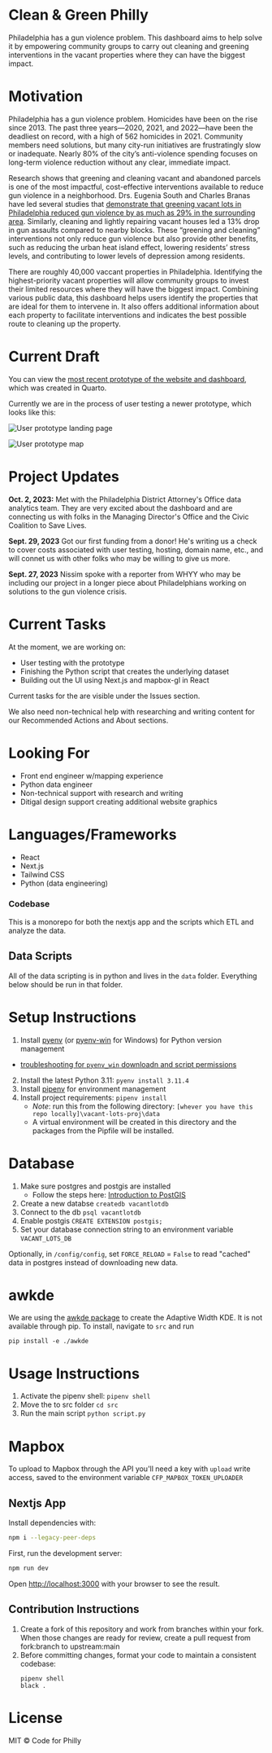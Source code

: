 # Clean & Green Philly

Philadelphia has a gun violence problem. This dashboard aims to help solve it by empowering community groups to carry out cleaning and greening interventions in the vacant properties where they can have the biggest impact.

# Motivation

Philadelphia has a gun violence problem. Homicides have been on the rise since 2013. The past three years—2020, 2021, and 2022—have been the deadliest on record, with a high of 562 homicides in 2021. Community members need solutions, but many city-run initiatives are frustratingly slow or inadequate. Nearly 80% of the city’s anti-violence spending focuses on long-term violence reduction without any clear, immediate impact.

Research shows that greening and cleaning vacant and abandoned parcels is one of the most impactful, cost-effective interventions available to reduce gun violence in a neighborhood. Drs. Eugenia South and Charles Branas have led several studies that [demonstrate that greening vacant lots in Philadelphia reduced gun violence by as much as 29% in the surrounding area](https://www.pnas.org/doi/10.1073/pnas.1718503115). Similarly, cleaning and lightly repairing vacant houses led a 13% drop in gun assaults compared to nearby blocks. These “greening and cleaning” interventions not only reduce gun violence but also provide other benefits, such as reducing the urban heat island effect, lowering residents’ stress levels, and contributing to lower levels of depression among residents.

There are roughly 40,000 vaccant properties in Philadelphia. Identifying the highest-priority vacant properties will allow community groups to invest their limited resources where they will have the biggest impact. Combining various public data, this dashboard helps users identify the properties that are ideal for them to intervene in. It also offers additional information about each property to facilitate interventions and indicates the best possible route to cleaning up the property.

# Current Draft

You can view the [most recent prototype of the website and dashboard](https://nlebovits.github.io/dashboard_demo_website/more_info.html), which was created in Quarto.

Currently we are in the process of user testing a newer prototype, which looks like this:

![User prototype landing page](https://github.com/CodeForPhilly/vacant-lots-proj/assets/111617674/0776acde-9fe0-42a5-b8ab-6680525a31d7)

![User prototype map](https://github.com/CodeForPhilly/vacant-lots-proj/assets/111617674/8cbf0b06-b299-49cd-8f9f-bbb714e55b44)

# Project Updates

**Oct. 2, 2023:** Met with the Philadelphia District Attorney's Office data analytics team. They are very excited about the dashboard and are connecting us with folks in the Managing Director's Office and the Civic Coalition to Save Lives.

**Sept. 29, 2023** Got our first funding from a donor! He's writing us a check to cover costs associated with user testing, hosting, domain name, etc., and will connet us with other folks who may be willing to give us more.

**Sept. 27, 2023** Nissim spoke with a reporter from WHYY who may be including our project in a longer piece about Philadelphians working on solutions to the gun violence crisis.

# Current Tasks

At the moment, we are working on:

- User testing with the prototype
- Finishing the Python script that creates the underlying dataset
- Building out the UI using Next.js and mapbox-gl in React

Current tasks for the are visible under the Issues section.

We also need non-technical help with researching and writing content for our Recommended Actions and About sections.

# Looking For

- Front end engineer w/mapping experience
- Python data engineer
- Non-technical support with research and writing
- Ditigal design support creating additional website graphics

# Languages/Frameworks

- React
- Next.js
- Tailwind CSS
- Python (data engineering)

### Codebase

This is a monorepo for both the nextjs app and the scripts which ETL and analyze the data.

## Data Scripts

All of the data scripting is in python and lives in the `data` folder. Everything below should be run in that folder.

# Setup Instructions

1. Install [pyenv](https://github.com/pyenv/pyenv) (or [pyenv-win](https://github.com/pyenv-win/pyenv-win) for Windows) for Python version management
  * [troubleshooting for `pyenv_win` downloadn and script permissions](https://www.sharepointdiary.com/2014/03/fix-for-powershell-script-cannot-be-loaded-because-running-scripts-is-disabled-on-this-system.html)
2. Install the latest Python 3.11: `pyenv install 3.11.4`
3. Install [pipenv](https://github.com/pypa/pipenv) for environment management
4. Install project requirements: `pipenv install`
   * *Note*: run this from the following directory: `[whever you have this repo locally]\vacant-lots-proj\data` 
   * A virtual environment will be created in this directory and the packages from the Pipfile will be installed.

# Database

1. Make sure postgres and postgis are installed
   * Follow the steps here: [Introduction to PostGIS](https://postgis.net/workshops/postgis-intro/installation.html)
2. Create a new databse
   `createdb vacantlotdb`
3. Connect to the db
   `psql vacantlotdb`
4. Enable postgis
   `CREATE EXTENSION postgis;`
5. Set your database connection string to an environment variable `VACANT_LOTS_DB`

Optionally, in `/config/config`, set `FORCE_RELOAD` = `False` to read "cached" data in postgres instead of downloading new data.

# awkde

We are using the [awkde package](https://github.com/mennthor/awkde) to create the Adaptive Width KDE. It is not available through pip. To install, navigate to `src` and run

```
pip install -e ./awkde
```

# Usage Instructions

1. Activate the pipenv shell: `pipenv shell`
2. Move the to src folder `cd src`
3. Run the main script `python script.py`

# Mapbox

To upload to Mapbox through the API you'll need a key with `upload` write access, saved to the environment variable `CFP_MAPBOX_TOKEN_UPLOADER`

## Nextjs App

Install dependencies with:

```bash
npm i --legacy-peer-deps
```

First, run the development server:

```bash
npm run dev
```

Open [http://localhost:3000](http://localhost:3000) with your browser to see the result.

## Contribution Instructions

1. Create a fork of this repository and work from branches within your fork. When those changes are ready for review, create a pull request from fork:branch to upstream:main
2. Before committing changes, format your code to maintain a consistent codebase:
   ```
   pipenv shell
   black .
   ```

# License

MIT © Code for Philly
